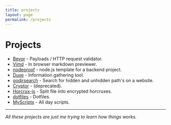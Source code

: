 ```yaml
---
title: projects
layout: page
permalink: /projects
---
```


# Projects

* [Bevor](https://github.com/hihebark/bevor) -  Payloads / HTTP request validator.
* [Vimd](https://hihebark.github.io/vimd/) - In browser markdown previewer.
* [nodeproof](https://github.com/hihebark/nodeproof) - node.js template for a backend project.
* [Duxe](https://github.com/hihebark/Duxe) - Information gathering tool.
* [godirsearch](https://github.com/hihebark/godirsearch) - Search for hidden and unhidden path's on a website.
* [Cryptor](https://github.com/hihebark/CrypTor) - (deprecated).
* [Horcrux-js](https://github.com/hihebark/horcrux-js) - Split file into encrypted horcruxes.
* [dotfiles](https://github.com/hihebark/dotfiles) - Dotfiles.
* [MyScripts](https://github.com/hihebark/MyScripts) - All day scripts.

---
*All these projects are just me trying to learn how things works.*
